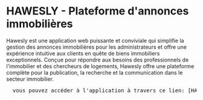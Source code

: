 # HAWESLY - Plateforme d'annonces immobilières
Hawesly est une application web puissante et conviviale qui simplifie la gestion des annonces immobilières pour les administrateurs et offre une expérience intuitive aux clients en quête de biens immobiliers exceptionnels. Conçue pour répondre aux besoins des professionnels de l'immobilier et des chercheurs de logements, Hawesly offre une plateforme complète pour la publication, la recherche et la communication dans le secteur immobilier.
<pre>
  vous pouvez accéder à l'application à travers ce lien: [HAWESLY](https://hawesly.onrender.com)
</pre>

